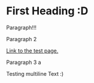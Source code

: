 <html>
<body>

<h1>First Heading :D</h1>

<p>Paragraph!!!</p>
  
  <p>Paragraph 2</p>
  
  <a href="https://rachelcampbell01.github.io/Testing/HyperbolicKnotsInTxI">Link to the test page.</a>
  
  <p>Paragraph 3 a</p>
  
  <div class="multiline">
      Testing multiline
      Text
      :)
  </div>

</body>
</html>
